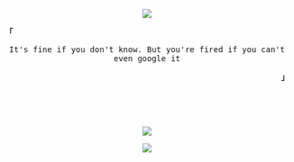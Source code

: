 <p align="center">
<img src="http://readme-typing-svg.herokuapp.com/?size=30&color=ABE9B3&center=true&vCenter=true&lines=%3ELia-Marie" />
 </p>
  
<p align="left"><b><samp>「</samp></b></p>
<p align='center'>
<samp>
  It's fine if you don't know. But you're fired if you can't even google it<br>
  </samp>
</p>
<p align="right"><b><samp>」</samp></b></p>

<br>
<br>
<br>
<p align='center'>
<img src ="https://stats-gray.vercel.app/api?username=qt-haskell&show_icons=true&hide_border=true&count_private=true&include_all_commits=true&bg_color=00000000&text_color=D9E0EE&icon_color=ABE9B3&title_color=ABE9B3" />

<p align='center'>
<img src ="https://activity-graph.herokuapp.com/graph?username=qt-haskell&theme=rogue&hide_border=true&color=ABE9B3&bg_color=00000000&text_color=D9E0EE&icon_color=ABE9B3&title_color=ABE9B3&line=ABE9B3&point=ABE9B3" />
 <br>
</p>
